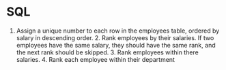 # SQL
1. Assign a unique number to each row in the employees table, ordered by salary in descending order. 2. Rank employees by their salaries. If two employees have the same salary, they should have the same rank, and the next rank should be skipped. 3. Rank employees within there salaries. 4. Rank each employee within their department
